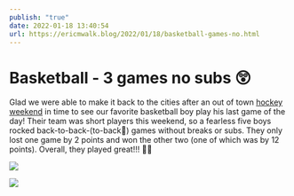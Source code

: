```yaml
---
publish: "true"
date: 2022-01-18 13:40:54
url: https://ericmwalk.blog/2022/01/18/basketball-games-no.html
---
```


# Basketball - 3 games no subs 😲
Glad we were able to make it back to the cities after an out of town [hockey weekend](https://ericmwalk.blog/2022/01/18/duluth-hockey-weekend.html) in time to see our favorite basketball boy play his last game of the day! Their team was short players this weekend, so a fearless five boys rocked back-to-back-(to-back🤪) games without breaks or subs. They only lost one game by 2 points and won the other two (one of which was by 12 points). Overall, they played great!!! 🏀🤩

![](https://ericmwalk.blog/uploads/2022/511315e5bc.jpg)

![](https://ericmwalk.blog/uploads/2022/41383c08bf.jpg)
